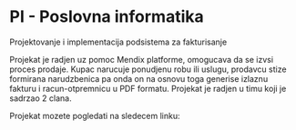 # PI - Poslovna informatika

Projektovanje i implementacija podsistema za fakturisanje

Projekat je radjen uz pomoc Mendix platforme, omogucava da se izvsi proces prodaje. Kupac narucuje ponudjenu
robu ili uslugu, prodavcu stize formirana narudzbenica pa onda on na osnovu toga generise izlaznu fakturu i 
racun-otpremnicu u PDF formatu.
Projekat je radjen u timu koji je sadrzao 2 clana.

Projekat mozete pogledati na sledecem linku:
